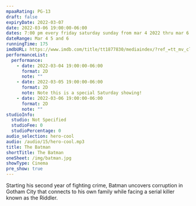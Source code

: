 ```yaml
---
mpaaRating: PG-13
draft: false
expiryDate: 2022-03-07
date: 2022-03-06 19:00:00-06:00
dates: 7:00 pm every friday saturday sunday from mar 4 2022 thru mar 6 2022
dateRange: Mar 4 5 and 6
runningTime: 175
imdbURL: https://www.imdb.com/title/tt1877830/mediaindex/?ref_=tt_mv_close
performanceList:
  performance:
    - date: 2022-03-04 19:00:00-06:00
      format: 2D
      note: ""
    - date: 2022-03-05 19:00:00-06:00
      format: 2D
      note: Note this is a special Saturday showing!
    - date: 2022-03-06 19:00:00-06:00
      format: 2D
      note: ""
studioInfo:
  studio: Not Specified
  studioFee: 0
  studioPercentage: 0
audio_selection: hero-cool
audio: /audio/15/hero-cool.mp3
title: The Batman
shortTitle: The Batman
oneSheet: /img/batman.jpg
showType: Cinema
pre_show: true
---
```


Starting his second year of fighting crime, Batman uncovers corruption in Gotham City that connects to his own family while facing a serial killer known as the Riddler.